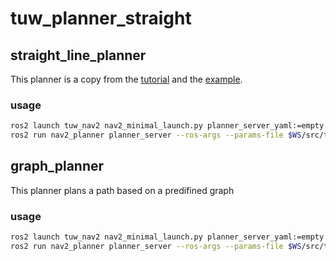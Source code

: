 # tuw_planner_straight
## straight_line_planner
This planner is a copy from the [tutorial](https://navigation.ros.org/plugin_tutorials/docs/writing_new_nav2planner_plugin.html) and the [example](https://github.com/ros-planning/navigation2_tutorials/tree/master/nav2_straightline_planner).
### usage

```bash
ros2 launch tuw_nav2 nav2_minimal_launch.py planner_server_yaml:=empty # run nav2 without planner_server
ros2 run nav2_planner planner_server --ros-args --params-file $WS/src/tuw_planner/tuw_planner_straight/config/nav2/planner_tuw_straightline.yaml 
```
## graph_planner
This planner plans a path based on a predifined graph
### usage

```bash
ros2 launch tuw_nav2 nav2_minimal_launch.py planner_server_yaml:=empty # run nav2 without planner_server
ros2 run nav2_planner planner_server --ros-args --params-file $WS/src/tuw_planner/tuw_planner_straight/config/nav2/planner_tuw_graph.yaml 

```
